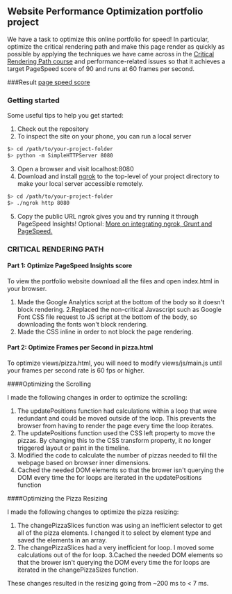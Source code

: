 ## Website Performance Optimization portfolio project

We have a task to optimize this online portfolio for speed! In particular, optimize the critical rendering path and make this page render as quickly as possible by applying the techniques we have came across in the [Critical Rendering Path course](https://www.udacity.com/course/ud884) and performance-related issues so that it achieves a target PageSpeed score of 90 and runs at 60 frames per second.

###Result
[page speed score](https://developers.google.com/speed/pagespeed/insights/?url=https%3A%2F%2Fpratiksharagit.github.io%2Fweb-performance%2F&tab=desktop)


### Getting started

Some useful tips to help you get started:

1. Check out the repository
2. To inspect the site on your phone, you can run a local server

  ```bash
  $> cd /path/to/your-project-folder
  $> python -m SimpleHTTPServer 8080
  ```

3. Open a browser and visit localhost:8080
4. Download and install [ngrok](https://ngrok.com/) to the top-level of your project directory to make your local server accessible remotely.

  ``` bash
  $> cd /path/to/your-project-folder
  $> ./ngrok http 8080
  ```

5. Copy the public URL ngrok gives you and try running it through PageSpeed Insights! Optional: [More on integrating ngrok, Grunt and PageSpeed.](http://www.jamescryer.com/2014/06/12/grunt-pagespeed-and-ngrok-locally-testing/)


### CRITICAL RENDERING PATH

#### Part 1: Optimize PageSpeed Insights score 

To view the portfolio website download all the files and open index.html in your browser.

1. Made the Google Analytics script at the bottom of the body so it doesn't block rendering.
2.Replaced the non-critical Javascript such as Google Font CSS file request to JS script at the bottom of the body, so downloading the fonts won't block rendering.
3. Made the CSS inline in order to not block the page rendering.


#### Part 2: Optimize Frames per Second in pizza.html

To optimize views/pizza.html, you will need to modify views/js/main.js until your frames per second rate is 60 fps or higher.

####Optimizing the Scrolling

I made the following changes in order to optimize the scrolling:

1. The updatePositions function had calculations within a loop that were redundant and could be moved outside of the loop. This prevents the browser from having to render the page every time the loop iterates.
2. The updatePositions function used the CSS left property to move the pizzas. By changing this to the CSS transform property, it no longer triggered layout or paint in the timeline.
3. Modified the code to calculate the number of pizzas needed to fill the webpage based on browser inner dimensions.
4. Cached the needed DOM elements so that the brower isn't querying the DOM every time the for loops are iterated in the updatePositions function


####Optimizing the Pizza Resizing

I made the following changes to optimize the pizza resizing:

1. The changePizzaSlices function was using an inefficient selector to get all of the pizza elements. I changed it to select by element type and saved the elements in an array.
2. The changePizzaSlices had a very inefficient for loop. I moved some calculations out of the for loop.
3.Cached the needed DOM elements so that the brower isn't querying the DOM every time the for loops are iterated in the changePizzaSizes function.

These changes resulted in the resizing going from ~200 ms to < 7 ms.


